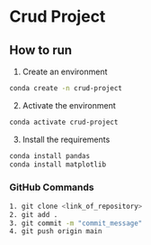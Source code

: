 # Crud Project

## How to run

1. Create an environment

```bash
conda create -n crud-project
```

2. Activate the environment

```bash
conda activate crud-project
```

3. Install the requirements

```bash
conda install pandas
conda install matplotlib
```

### GitHub Commands

```bash
1. git clone <link_of_repository>
2. git add .
3. git commit -m "commit_message"
4. git push origin main
```
